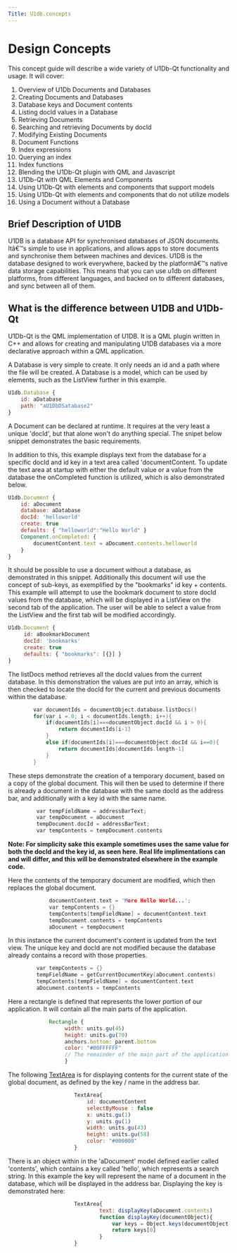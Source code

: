 ```yaml
---
Title: U1db.concepts
---
```

        
Design Concepts
===============

<span class="subtitle"></span>
<span id="details"></span>
This concept guide will describe a wide variety of U1Db-Qt functionality and usage. It will cover:

1.  Overview of U1Db Documents and Databases
2.  Creating Documents and Databases
3.  Database keys and Document contents
4.  Listing docId values in a Database
5.  Retrieving Documents
6.  Searching and retrieving Documents by docId
7.  Modifying Existing Documents
8.  Document Functions
9.  Index expressions
10. Querying an index
11. Index functions
12. Blending the U1Db-Qt plugin with QML and Javascript
13. U1Db-Qt with QML Elements and Components
14. Using U1Db-Qt with elements and components that support models
15. Using U1Db-Qt with elements and components that do not utilize models
16. Using a Document without a Database

<span id="brief-description-of-u1db"></span>
Brief Description of U1DB
-------------------------

U1DB is a database API for synchronised databases of JSON documents. Itâ€™s simple to use in applications, and allows apps to store documents and synchronise them between machines and devices. U1DB is the database designed to work everywhere, backed by the platformâ€™s native data storage capabilities. This means that you can use u1db on different platforms, from different languages, and backed on to different databases, and sync between all of them.

<span id="what-is-the-difference-between-u1db-and-u1db-qt"></span>
What is the difference between U1DB and U1Db-Qt
-----------------------------------------------

U1Db-Qt is the QML implementation of U1DB. It is a QML plugin written in C++ and allows for creating and manipulating U1DB databases via a more declarative approach within a QML application.

A Database is very simple to create. It only needs an id and a path where the file will be created. A Database is a model, which can be used by elements, such as the ListView further in this example.

``` qml
U1db.Database {
    id: aDatabase
    path: "aU1DbDSatabase2"
}
```

A Document can be declared at runtime. It requires at the very least a unique 'docId', but that alone won't do anything special. The snipet below snippet demonstrates the basic requirements.

In addition to this, this example displays text from the database for a specific docId and id key in a text area called 'documentContent. To update the text area at startup with either the default value or a value from the database the onCompleted function is utilized, which is also demonstrated below.

``` qml
U1db.Document {
    id: aDocument
    database: aDatabase
    docId: 'helloworld'
    create: true
    defaults: { "helloworld":"Hello World" }
    Component.onCompleted: {
        documentContent.text = aDocument.contents.helloworld
    }
}
```

It should be possible to use a document without a database, as demonstrated in this snippet. Additionally this document will use the concept of sub-keys, as exemplified by the "bookmarks" id key + contents. This example will attempt to use the bookmark document to store docId values from the database, which will be displayed in a ListView on the second tab of the application. The user will be able to select a value from the ListView and the first tab will be modified accordingly.

``` qml
U1db.Document {
     id: aBookmarkDocument
     docId: 'bookmarks'
     create: true
     defaults: { "bookmarks": [{}] }
}
```

The listDocs method retrieves all the docId values from the current database. In this demonstration the values are put into an array, which is then checked to locate the docId for the current and previous documents within the database.

``` cpp
        var documentIds = documentObject.database.listDocs()
        for(var i = 0; i < documentIds.length; i++){
            if(documentIds[i]===documentObject.docId && i > 0){
                return documentIds[i-1]
            }
            else if(documentIds[i]===documentObject.docId && i==0){
                return documentIds[documentIds.length-1]
            }
        }
```

These steps demonstrate the creation of a temporary document, based on a copy of the global document. This will then be used to determine if there is already a document in the database with the same docId as the address bar, and additionally with a key id with the same name.

``` cpp
         var tempFieldName = addressBarText;
         var tempDocument = aDocument
         tempDocument.docId = addressBarText;
         var tempContents = tempDocument.contents
```

**Note: For simplicity sake this example sometimes uses the same value for both the docId and the key id, as seen here. Real life implimentations can and will differ, and this will be demonstrated elsewhere in the example code.**

Here the contents of the temporary document are modified, which then replaces the global document.

``` cpp
             documentContent.text = 'More Hello World...';
             var tempContents = {}
             tempContents[tempFieldName] = documentContent.text
             tempDocument.contents = tempContents
             aDocument = tempDocument
```

In this instance the current document's content is updated from the text view. The unique key and docId are not modified because the database already contains a record with those properties.

``` cpp
         var tempContents = {}
         tempFieldName = getCurrentDocumentKey(aDocument.contents)
         tempContents[tempFieldName] = documentContent.text
         aDocument.contents = tempContents
```

Here a rectangle is defined that represents the lower portion of our application. It will contain all the main parts of the application.

``` qml
             Rectangle {
                  width: units.gu(45)
                  height: units.gu(70)
                  anchors.bottom: parent.bottom
                  color: "#00FFFFFF"
                  // The remainder of the main part of the application goes here ...
                  }
```

The following [TextArea](../../sdk-14.10/Ubuntu.Components.TextArea.md) is for displaying contents for the current state of the global document, as defined by the key / name in the address bar.

``` qml
                     TextArea{
                         id: documentContent
                         selectByMouse : false
                         x: units.gu(1)
                         y: units.gu(1)
                         width: units.gu(43)
                         height: units.gu(58)
                         color: "#000000"
                     }
```

There is an object within in the 'aDocument' model defined earlier called 'contents', which contains a key called 'hello', which represents a search string. In this example the key will represent the name of a document in the database, which will be displayed in the address bar. Displaying the key is demonstrated here:

``` qml
                     TextArea{
                             text: displayKey(aDocument.contents)
                             function displayKey(documentObject){
                                 var keys = Object.keys(documentObject);
                                 return keys[0]
                             }
                     }
```

